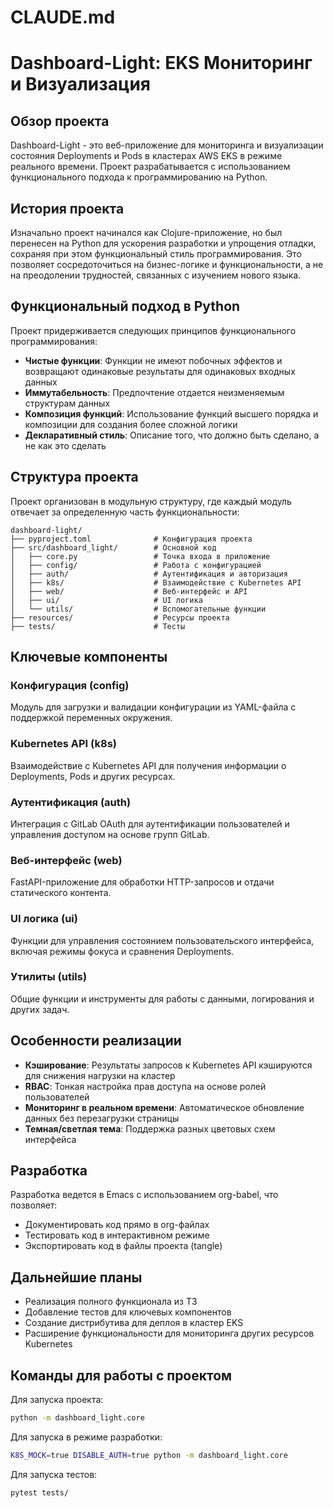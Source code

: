 # CLAUDE.md
# Dashboard-Light: EKS Мониторинг и Визуализация

## Обзор проекта

Dashboard-Light - это веб-приложение для мониторинга и визуализации состояния Deployments и Pods в кластерах AWS EKS в режиме реального времени. Проект разрабатывается с использованием функционального подхода к программированию на Python.

## История проекта

Изначально проект начинался как Clojure-приложение, но был перенесен на Python для ускорения разработки и упрощения отладки, сохраняя при этом функциональный стиль программирования. Это позволяет сосредоточиться на бизнес-логике и функциональности, а не на преодолении трудностей, связанных с изучением нового языка.

## Функциональный подход в Python

Проект придерживается следующих принципов функционального программирования:

- **Чистые функции**: Функции не имеют побочных эффектов и возвращают одинаковые результаты для одинаковых входных данных
- **Иммутабельность**: Предпочтение отдается неизменяемым структурам данных
- **Композиция функций**: Использование функций высшего порядка и композиции для создания более сложной логики
- **Декларативный стиль**: Описание того, что должно быть сделано, а не как это сделать

## Структура проекта

Проект организован в модульную структуру, где каждый модуль отвечает за определенную часть функциональности:

```
dashboard-light/
├── pyproject.toml              # Конфигурация проекта
├── src/dashboard_light/        # Основной код
│   ├── core.py                 # Точка входа в приложение
│   ├── config/                 # Работа с конфигурацией
│   ├── auth/                   # Аутентификация и авторизация
│   ├── k8s/                    # Взаимодействие с Kubernetes API
│   ├── web/                    # Веб-интерфейс и API
│   ├── ui/                     # UI логика
│   └── utils/                  # Вспомогательные функции
├── resources/                  # Ресурсы проекта
├── tests/                      # Тесты
```

## Ключевые компоненты

### Конфигурация (config)

Модуль для загрузки и валидации конфигурации из YAML-файла с поддержкой переменных окружения.

### Kubernetes API (k8s)

Взаимодействие с Kubernetes API для получения информации о Deployments, Pods и других ресурсах.

### Аутентификация (auth)

Интеграция с GitLab OAuth для аутентификации пользователей и управления доступом на основе групп GitLab.

### Веб-интерфейс (web)

FastAPI-приложение для обработки HTTP-запросов и отдачи статического контента.

### UI логика (ui)

Функции для управления состоянием пользовательского интерфейса, включая режимы фокуса и сравнения Deployments.

### Утилиты (utils)

Общие функции и инструменты для работы с данными, логирования и других задач.

## Особенности реализации

- **Кэширование**: Результаты запросов к Kubernetes API кэшируются для снижения нагрузки на кластер
- **RBAC**: Тонкая настройка прав доступа на основе ролей пользователей
- **Мониторинг в реальном времени**: Автоматическое обновление данных без перезагрузки страницы
- **Темная/светлая тема**: Поддержка разных цветовых схем интерфейса

## Разработка

Разработка ведется в Emacs с использованием org-babel, что позволяет:
- Документировать код прямо в org-файлах
- Тестировать код в интерактивном режиме
- Экспортировать код в файлы проекта (tangle)

## Дальнейшие планы

- Реализация полного функционала из ТЗ
- Добавление тестов для ключевых компонентов
- Создание дистрибутива для деплоя в кластер EKS
- Расширение функциональности для мониторинга других ресурсов Kubernetes

## Команды для работы с проектом

Для запуска проекта:
```bash
python -m dashboard_light.core
```

Для запуска в режиме разработки:
```bash
K8S_MOCK=true DISABLE_AUTH=true python -m dashboard_light.core
```

Для запуска тестов:
```bash
pytest tests/
```
